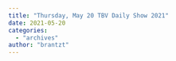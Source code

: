 ```yaml
---
title: "Thursday, May 20 TBV Daily Show 2021"
date: 2021-05-20
categories: 
  - "archives"
author: "brantzt"
---
```



